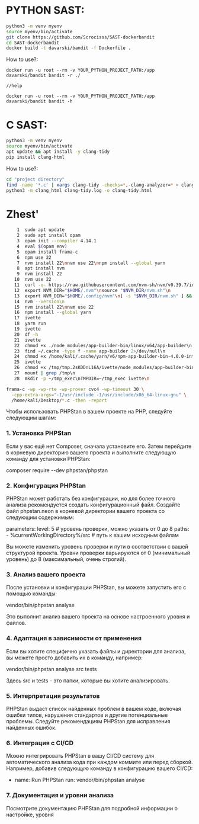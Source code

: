 # PYTHON SAST:

```bash
python3 -m venv myenv
source myenv/bin/activate
git clone https://github.com/Scrocisss/SAST-dockerbandit
cd SAST-dockerbandit
docker build -t davarski/bandit -f Dockerfile .
```

How to use?:

    docker run -u root --rm -v YOUR_PYTHON_PROJECT_PATH:/app davarski/bandit bandit -r ./

    //help

    docker run -u root --rm -v YOUR_PYTHON_PROJECT_PATH:/app davarski/bandit bandit -h



# C SAST:

```bash
python3 -m venv myenv
source myenv/bin/activate
apt update && apt install -y clang-tidy
pip install clang-html
```

How to use?:

```bash
cd "project directory"
find -name '*.c' | xargs clang-tidy -checks=*,-clang-analyzer=* > clang-tidy.log
python3 -m clang_html clang-tidy.log -o clang-tidy.html
```





# Zhest'

```bash
    1  sudo apt update
    2  sudo apt install opam
    3  opam init --compiler 4.14.1
    4  eval $(opam env)
    5  opam install frama-c
    6  npm use 22
    7  nvm install 22\nnvm use 22\nnpm install --global yarn
    8  apt install nvm
    9  nvm install 22
   10  nvm use 22
   11  curl -o- https://raw.githubusercontent.com/nvm-sh/nvm/v0.39.7/install.sh | bash\n
   12  export NVM_DIR="$HOME/.nvm"\nsource "$NVM_DIR/nvm.sh"\n
   13  export NVM_DIR="$HOME/.config/nvm"\n[ -s "$NVM_DIR/nvm.sh" ] && \. "$NVM_DIR/nvm.sh"\n[ -s "$NVM_DIR/bash_completion" ] && \. "$NVM_DIR/bash_completion"\n
   14  nvm --version\n
   15  nvm install 22\nnvm use 22
   16  npm install --global yarn
   17  ivette
   18  yarn run
   19  ivette
   20  df -h
   21  ivette
   22  chmod +x ./node_modules/app-builder-bin/linux/x64/app-builder\n
   23  find ~/.cache -type f -name app-builder 2>/dev/null\n
   24  chmod +x /home/kali/.cache/yarn/v6/npm-app-builder-bin-4.0.0-integrity/node_modules/app-builder-bin/linux/x64/app-builder\n
   25  ivette
   26  chmod +x /tmp/tmp.2sKDDnL16A/ivette/node_modules/app-builder-bin/linux/x64/app-builder\n
   27  mount | grep /tmp\n
   28  mkdir -p ~/tmp_exec\nTMPDIR=~/tmp_exec ivette\n

```



```bash
frama-c -wp -wp-rte -wp-prover cvc4 -wp-timeout 30 \
  -cpp-extra-args="-I/usr/include -I/usr/include/x86_64-linux-gnu" \
  /home/kali/Desktop/*.c -then -report
```




Чтобы использовать PHPStan в вашем проекте на PHP, следуйте следующим шагам:

### 1. Установка PHPStan

Если у вас ещё нет Composer, сначала установите его. Затем перейдите в корневую директорию вашего проекта и выполните следующую команду для установки PHPStan:

composer require --dev phpstan/phpstan


### 2. Конфигурация PHPStan

PHPStan может работать без конфигурации, но для более точного анализа рекомендуется создать конфигурационный файл. Создайте файл phpstan.neon в корневой директории вашего проекта со следующим содержимым:

parameters:
    level: 5 # уровень проверки, можно указать от 0 до 8
    paths:
        - %currentWorkingDirectory%/src # путь к вашим исходным файлам


Вы можете изменить уровень проверки и пути в соответствии с вашей структурой проекта. Уровни проверки варьируются от 0 (минимальный уровень) до 8 (максимальный, очень строгий).

### 3. Анализ вашего проекта

После установки и конфигурации PHPStan, вы можете запустить его с помощью команды:

vendor/bin/phpstan analyse


Это выполнит анализ вашего проекта на основе настроенного уровня и файлов.

### 4. Адаптация в зависимости от применения

Если вы хотите специфично указать файлы и директории для анализа, вы можете просто добавить их в команду, например:

vendor/bin/phpstan analyse src tests


Здесь src и tests - это папки, которые вы хотите анализировать.

### 5. Интерпретация результатов

PHPStan выдаст список найденных проблем в вашем коде, включая ошибки типов, нарушения стандартов и другие потенциальные проблемы. Следуйте рекомендациям PHPStan для исправления найденных ошибок.

### 6. Интеграция с CI/CD

Можно интегрировать PHPStan в вашу CI/CD систему для автоматического анализа кода при каждом коммите или перед сборкой. Например, добавив следующую команду в конфигурацию вашего CI/CD:

- name: Run PHPStan
  run: vendor/bin/phpstan analyse


### 7. Документация и уровни анализа

Посмотрите документацию PHPStan для подробной информации о настройке, уровня
